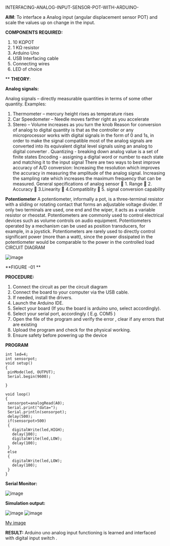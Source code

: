  INTERFACING-ANALOG-INPUT-SENSOR-POT-WITH-ARDUINO-

**AIM**:  To interface a Analog  input (angular displacement sensor POT) and scale the values up on change in the input.

**COMPONENTS REQUIRED:**
1.	10 KΩPOT
2.	1 KΩ resistor 
3.	Arduino Uno 
4.	USB Interfacing cable 
5.	Connecting wires 
6.	LED of choice 

**
**THEORY**: 

**Analog signals:**

Analog signals – directly measurable quantities in terms of some other quantity.
Examples:
1. Thermometer – mercury height rises as temperature rises
2. Car Speedometer – Needle moves farther right as you accelerate
3. Stereo – Volume increases as you turn the knob
Reason for conversion of analog to digital quantity is that as the controller or any microprocessor works with digital signals in the form of 0 and 1s, in order to make the signal compatible  most of the analog signals are converted into its equivalent digital level signals using an analog to digital converter .
Quantizing - breaking down analog value is a set of finite states
Encoding - assigning a digital word or number to each state and matching it to the input signal
 There are two ways to best improve accuracy of A/D conversion:
Increasing the resolution which improves the accuracy in measuring the amplitude of the analog signal.
Increasing the sampling rate which increases the maximum frequency that can be measured.
General specifications of analog sensor
	1. Range
	2. Accuracy
	3.Linearity
	4.Compatiblity
	5. signal conversion capability

**Potentiometer**
A potentiometer, informally a pot, is a three-terminal resistor with a sliding or rotating contact that forms an adjustable voltage divider. If only two terminals are used, one end and the wiper, it acts as a variable resistor or rheostat.
Potentiometers are commonly used to control electrical devices such as volume controls on audio equipment. Potentiometers operated by a mechanism can be used as position transducers, for example, in a joystick. Potentiometers are rarely used to directly control significant power (more than a watt), since the power dissipated in the potentiometer would be comparable to the power in the controlled load
CIRCUIT DIAGRAM





![image](https://user-images.githubusercontent.com/36288975/163530788-eec3cdc3-95e8-4d2d-8349-6d0ea4c9439c.png)

**FIGURE -01
**

**PROCEDURE:**

1.	Connect the circuit as per the circuit diagram 
2.	Connect the board to your computer via the USB cable.
3.	If needed, install the drivers.
4.	Launch the Arduino IDE.
5.	Select your board (If you the board is arduino uno, select accordingly).
6.	Select your serial port, accordingly ( E.g. COM5 )
7.	Open the file of the program  and verify the error , clear if any errors that are existing 
8.	Upload the program and check for the physical working. 
9.	Ensure safety before powering up the device 



**PROGRAM** 
 ```
int led=4;
int sensorpot;
void setup()
{
  pinMode(led, OUTPUT);
  Serial.begin(9600);
  
}

void loop()
{
  sensorpot=analogRead(A0);
  Serial.print("data=");
  Serial.println(sensorpot);
  delay(500);
  if(sensorpot>500)
  {
    digitalWrite(led,HIGH);
    delay(100);
    digitalWrite(led,LOW);
    delay(100);
  }
  else
  {
    digitalWrite(led,LOW);
    delay(100);
  }
}
```
**Serial Monitor:**

![image](https://github.com/Vaish-1011/EXPERIMENT-NO--03-INTERFACING-ANALOG-INPUT-SENSOR-POT-WITH-ARDUINO-/assets/135130074/22651499-aa09-41ab-8aee-f6a6deb265a2)







**Simulation output:** 



![image](https://github.com/Vaish-1011/EXPERIMENT-NO--03-INTERFACING-ANALOG-INPUT-SENSOR-POT-WITH-ARDUINO-/assets/135130074/c5c19dcd-066c-427c-89bc-9189940b5201)
![image](https://github.com/Vaish-1011/EXPERIMENT-NO--03-INTERFACING-ANALOG-INPUT-SENSOR-POT-WITH-ARDUINO-/assets/135130074/00eff885-30ee-4939-96b3-eb62884122f4)

[My image](username.github.com/repository/img/image.jpg)


**RESULT:** 
Arduino uno analog input functioning is learned and interfaced with digital input switch .
